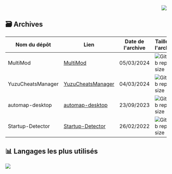 <div align="right">
  <a href="https://visitorbadge.io/status?path=https%3A%2F%2Fgithub.com%2FLuckyluka17"><img src="https://api.visitorbadge.io/api/visitors?path=https%3A%2F%2Fgithub.com%2FLuckyluka17&label=Visiteurs&countColor=%23263759&style=flat" /></a>
</div>

<!-- <a href="https://zupimages.net/viewer.php?id=24/05/vpfl.gif"><img src="https://zupimages.net/up/24/05/vpfl.gif" alt="" /></a> -->

## 🗃️ Archives

| Nom du dépôt | Lien | Date de l'archive | Taille de l'archive |
| --- | --- | --- | --- |
| MultiMod | [MultiMod](https://github.com/Luckyluka17/MultiMod) | 05/03/2024 | ![GitHub repo size](https://img.shields.io/github/repo-size/Luckyluka17/MultiMod) |
| YuzuCheatsManager | [YuzuCheatsManager](https://github.com/Luckyluka17/YuzuCheatsManager) | 04/03/2024 | ![GitHub repo size](https://img.shields.io/github/repo-size/Luckyluka17/YuzuCheatsManager) |
| automap-desktop | [automap-desktop](https://github.com/Luckyluka17/automap-desktop) | 23/09/2023 | ![GitHub repo size](https://img.shields.io/github/repo-size/Luckyluka17/automap-desktop) |
| Startup-Detector | [Startup-Detector](https://github.com/Luckyluka17/Startup-Detector) | 26/02/2022 | ![GitHub repo size](https://img.shields.io/github/repo-size/Luckyluka17/Startup-Detector) |

## 📊 Langages les plus utilisés

<div align="left">
  <img src="https://github-readme-stats.vercel.app/api/top-langs/?username=Luckyluka17&layout=donut&theme=github_dark&hide_title=true">
</div>
